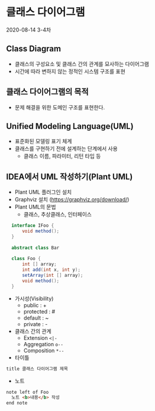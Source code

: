 # 클래스 다이어그램
2020-08-14 3-4차
## Class Diagram
* 클래스의 구성요소 및 클래스 간의 관계를 묘사하는 다이어그램
* 시간에 따라 변하지 않는 정적인 시스템 구조를 표현
## 클래스 다이어그램의 목적
* 문제 해결을 위한 도메인 구조를 표현한다.
## Unified Modeling Language(UML)
* 표준화된 모델링 표기 체계
* 클래스를 구현하기 전에 설계하는 단계에서 사용
   * 클래스 이름, 파라미터, 리턴 타입 등
## IDEA에서 UML 작성하기(Plant UML)
* Plant UML 플러그인 설치
* Graphviz 설치 (https://graphviz.org/download/)
* Plant UML의 문법
   * 클래스, 추상클래스, 인터페이스
 ````java
   interface IFoo {
       void method();
   }
   
   abstract class Bar
   
   class Foo {
       int [] array;
       int add(int x, int y);
       setArray(int [] array);
       void method();
   }
   ````
  * 가시성(Visibility)
    * public : +
    * protected : #
    * default : ~
    * private : -
  * 클래스 간의 관계
    * Extension `<|-`
    * Aggregation `o--`
    * Composition `*--`
  * 타이틀
  ````markdown
  title 클래스 다이어그램 제목
  ````
  * 노트
  ````markdown
  note left of Foo
    노트 <b>내용</b> 작성
  end note
  ````
